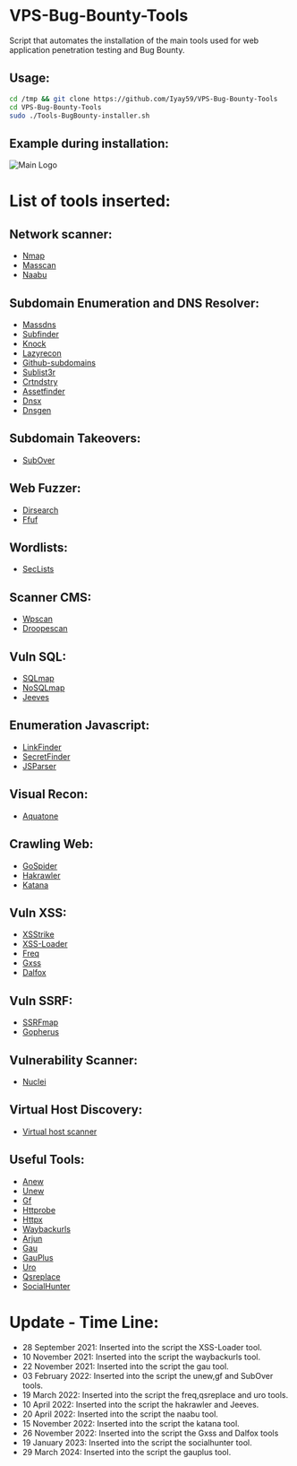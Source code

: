 # VPS-Bug-Bounty-Tools

Script that automates the installation of the main tools used for web application penetration testing and Bug Bounty.

## Usage:
```bash
cd /tmp && git clone https://github.com/Iyay59/VPS-Bug-Bounty-Tools
cd VPS-Bug-Bounty-Tools
sudo ./Tools-BugBounty-installer.sh
```
## Example during installation:
![Main Logo](images/tool.PNG 'Example')

# List of tools inserted:
## Network scanner:

- [Nmap](https://nmap.org/)
- [Masscan](https://github.com/robertdavidgraham/masscan)
- [Naabu](https://github.com/projectdiscovery/naabu)

## Subdomain Enumeration and DNS Resolver:

- [Massdns](https://github.com/blechschmidt/massdns)
- [Subfinder](https://github.com/projectdiscovery/subfinder/)
- [Knock](https://github.com/guelfoweb/knock.git)
- [Lazyrecon](https://github.com/nahamsec/lazyrecon.git)
- [Github-subdomains](https://github.com/gwen001/github-subdomains)
- [Sublist3r](https://github.com/aboul3la/Sublist3r.git)
- [Crtndstry](https://github.com/nahamsec/crtndstry.git)
- [Assetfinder](https://github.com/tomnomnom/assetfinder)
- [Dnsx](https://github.com/projectdiscovery/dnsx)
- [Dnsgen](https://github.com/ProjectAnte/dnsgen)

## Subdomain Takeovers:

- [SubOver](https://github.com/Ice3man543/SubOver)

## Web Fuzzer:

- [Dirsearch](https://github.com/maurosoria/dirsearch)
- [Ffuf](https://github.com/ffuf/ffuf)

## Wordlists:

- [SecLists](https://github.com/danielmiessler/SecLists.git)

## Scanner CMS:

- [Wpscan](https://github.com/wpscanteam/wpscan)
- [Droopescan](https://github.com/droope/droopescan)

## Vuln SQL:

- [SQLmap](https://sqlmap.org/)
- [NoSQLmap](https://github.com/codingo/NoSQLMap.git)
- [Jeeves](https://github.com/ferreiraklet/Jeeves)

## Enumeration Javascript:

- [LinkFinder](https://github.com/GerbenJavado/LinkFinder.git)
- [SecretFinder](https://github.com/m4ll0k/SecretFinder.git)
- [JSParser](https://github.com/nahamsec/JSParser.git)

## Visual Recon:

- [Aquatone](https://github.com/michenriksen/aquatone/releases/download/v1.7.0/aquatone_linux_amd64_1.7.0.zip)

## Crawling Web:

- [GoSpider](https://github.com/jaeles-project/gospider)
- [Hakrawler](https://github.com/hakluke/hakrawler)
- [Katana](https://github.com/projectdiscovery/katana)

## Vuln XSS:

- [XSStrike](https://github.com/s0md3v/XSStrike)
- [XSS-Loader](https://github.com/capture0x/XSS-LOADER/)
- [Freq](https://github.com/takshal/freq)
- [Gxss](https://github.com/KathanP19/Gxss)
- [Dalfox](https://github.com/hahwul/dalfox)

## Vuln SSRF:

- [SSRFmap](https://github.com/swisskyrepo/SSRFmap)
- [Gopherus](https://github.com/tarunkant/Gopherus.git)

## Vulnerability Scanner:

- [Nuclei](https://github.com/projectdiscovery/nuclei)

## Virtual Host Discovery:

- [Virtual host scanner](https://github.com/jobertabma/virtual-host-discovery.git)

## Useful Tools:

- [Anew](https://github.com/tomnomnom/anew)
- [Unew](https://github.com/dwisiswant0/unew)
- [Gf](https://github.com/tomnomnom/gf)
- [Httprobe](https://github.com/tomnomnom/httprobe)
- [Httpx](https://github.com/projectdiscovery/httpx/)
- [Waybackurls](https://github.com/tomnomnom/waybackurls)
- [Arjun](https://github.com/s0md3v/Arjun)
- [Gau](https://github.com/lc/gau)
- [GauPlus](https://github.com/bp0lr/gauplus)
- [Uro](https://github.com/s0md3v/uro)
- [Qsreplace](https://github.com/tomnomnom/qsreplace)
- [SocialHunter](https://github.com/utkusen/socialhunter)

# Update - Time Line:
- 28 September 2021: Inserted into the script the XSS-Loader tool.
- 10 November 2021: Inserted into the script the waybackurls tool.
- 22 November 2021: Inserted into the script the gau tool.
- 03 February 2022: Inserted into the script the unew,gf and SubOver tools.
- 19 March 2022: Inserted into the script the freq,qsreplace and uro tools.
- 10 April 2022: Inserted into the script the hakrawler and Jeeves.
- 20 April 2022: Inserted into the script the naabu tool.
- 15 November 2022: Inserted into the script the katana tool.
- 26 November 2022: Inserted into the script the Gxss and Dalfox tools
- 19 January 2023: Inserted into the script the socialhunter tool.
- 29 March 2024: Inserted into the script the gauplus tool.


